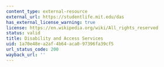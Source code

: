 ```yaml
---
content_type: external-resource
external_url: https://studentlife.mit.edu/das
has_external_license_warning: true
license: https://en.wikipedia.org/wiki/All_rights_reserved
status: valid
title: Disability and Access Services
uid: 1a70e48e-a2af-4b64-aca0-97396fa39cf5
url_status_code: 200
wayback_url: ''
---
```

